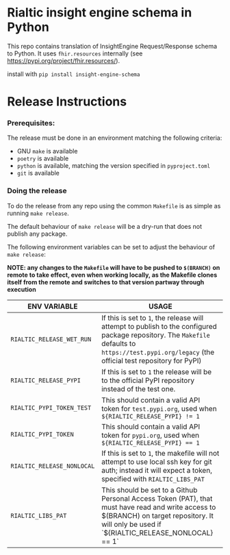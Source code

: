 # Rialtic insight engine schema in Python

This repo contains translation of InsightEngine Request/Response schema to Python.
It uses `fhir.resources` internally (see https://pypi.org/project/fhir.resources/).

install with `pip install insight-engine-schema`

# Release Instructions
### Prerequisites:
The release must be done in an environment matching the following criteria:
- GNU `make` is available
- `poetry` is available
- `python` is available, matching the version specified in `pyproject.toml`
- `git` is available

### Doing the release
To do the release from any repo using the common `Makefile` is as simple as running `make release`.

The default behaviour of `make release` will be a dry-run that does not publish any package.

The following environment variables can be set to adjust the behaviour of `make release`:

**NOTE: any changes to the `Makefile` will have to be pushed to `$(BRANCH)` on remote to take effect, even when working locally, as the Makefile clones itself from the remote and switches to that version partway through execution**

|  ENV VARIABLE | USAGE   |
|---|---|
|`RIALTIC_RELEASE_WET_RUN`   | If this is set to `1`, the release will attempt to publish to the configured package repository. The `Makefile` defaults to `https://test.pypi.org/legacy` (the official test repository for PyPI)  |
|`RIALTIC_RELEASE_PYPI` | If this is set to `1` the release will be to the official PyPI repository instead of the test one.  |
| `RIALTIC_PYPI_TOKEN_TEST` | This should contain a valid API token for `test.pypi.org`, used when `${RIALTIC_RELEASE_PYPI} != 1`  |
|  `RIALTIC_PYPI_TOKEN` | This should contain a valid API token for `pypi.org`, used when `${RIALTIC_RELEASE_PYPI} == 1`  |
| `RIALTIC_RELEASE_NONLOCAL` |If this is set to `1`, the makefile will not attempt to use local ssh key for git auth; instead it will expect a token, specified with `RIALTIC_LIBS_PAT`|
|`RIALTIC_LIBS_PAT`| This should be set to a Github Personal Access Token (PAT), that must have read and write access to $(BRANCH) on target repository. It will only be used if `${RIALTIC_RELEASE_NONLOCAL} == 1`|